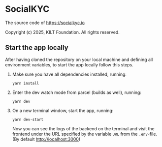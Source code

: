 # SocialKYC

The source code of <https://socialkyc.io>

Copyright (c) 2025, KILT Foundation. All rights reserved.

## Start the app locally

After having cloned the repository on your local machine and defining all environment variables, to start the app locally follow this steps.

1. Make sure you have all dependencies installed, running:

   ```
   yarn install
   ```

2. Enter the dev watch mode from parcel (builds as well), running:

   ```
   yarn dev
   ```

3. On a new terminal window, start the app, running:

   ```
   yarn dev-start
   ```

   Now you can see the logs of the backend on the terminal and visit the frontend under the URL specified by the variable `URL` from the `.env`-file.
   (By default <http://localhost:3000>)
